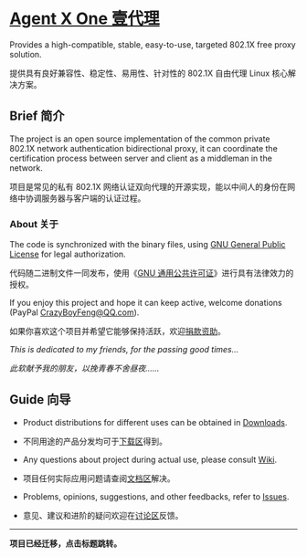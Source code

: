 # [Agent X One 壹代理](http://bitbucket.org/CrazyBoyFeng/agentx1) #

Provides a high-compatible, stable, easy-to-use, targeted 802.1X free proxy solution.

提供具有良好兼容性、稳定性、易用性、针对性的 802.1X 自由代理 Linux 核心解决方案。

## Brief 简介 ##

The project is an open source implementation of the common private 802.1X network authentication bidirectional proxy, it can coordinate the certification process between server and client as a middleman in the network.

项目是常见的私有 802.1X 网络认证双向代理的开源实现，能以中间人的身份在网络中协调服务器与客户端的认证过程。

### About 关于 ###

The code is synchronized with the binary files, using [GNU General Public License](http://www.gnu.org/licenses/gpl.html) for legal authorization.

代码随二进制文件一同发布，使用《[GNU 通用公共许可证](http://www.thebigfly.com/gnu/gpl)》进行具有法律效力的授权。

If you enjoy this project and hope it can keep active, welcome donations (PayPal CrazyBoyFeng@QQ.com).

如果你喜欢这个项目并希望它能够保持活跃，欢迎[捐款资助](http://shenghuo.alipay.com/send/payment/fill.htm?optEmail=CrazyBoyFeng@QQ.com&payAmount=1.00&title=%be%e8%d4%f9%b8%f8%a1%b0%d2%bc%b4%fa%c0%ed%a1%b1%d7%d4%d3%c9%c8%ed%bc%fe%cf%ee%c4%bf&memo=%c8%ed%bc%fe%d0%b4%b5%c3%bb%b9%b2%bb%b4%ed%a3%ac%d6%a7%b3%d6%d7%f7%d5%df%bf%f1%c4%d0%b7%e7%a3%a1)。

_This is dedicated to my friends, for the passing good times..._

_此软献予我的朋友，以挽青春不舍昼夜……_

## Guide 向导 ##

  * Product distributions for different uses can be obtained in [Downloads](http://bitbucket.org/CrazyBoyFeng/agentx1/downloads).

  * 不同用途的产品分发均可于[下载区](http://bitbucket.org/CrazyBoyFeng/agentx1/downloads)得到。

  * Any questions about project during actual use, please consult [Wiki](http://bitbucket.org/CrazyBoyFeng/agentx1/wiki).

  * 项目任何实际应用问题请查阅[文档区](http://bitbucket.org/CrazyBoyFeng/agentx1/wiki)解决。

  * Problems, opinions, suggestions, and other feedbacks, refer to [Issues](http://bitbucket.org/CrazyBoyFeng/agentx1/issues).

  * 意见、建议和进阶的疑问欢迎在[讨论区](http://bitbucket.org/CrazyBoyFeng/agentx1/issues)反馈。


---


**项目已经迁移，点击标题跳转。**
